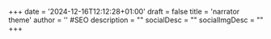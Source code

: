 +++
date = '2024-12-16T12:12:28+01:00'
draft = false
title = 'narrator theme'
author = ''
#SEO
description = ""
socialDesc = ""
socialImgDesc = ""
+++
